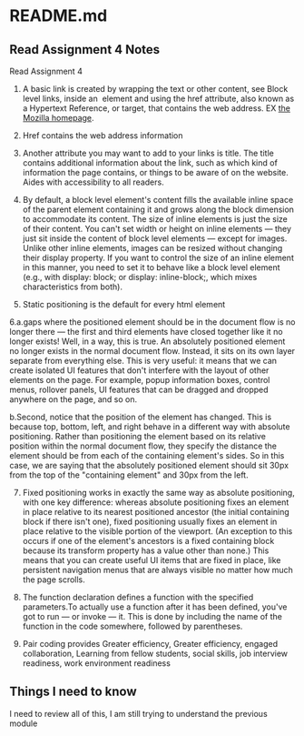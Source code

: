 # README.md

## Read Assignment 4 Notes 

Read Assignment 4


1. A basic link is created by wrapping the text or other content, see Block level links, inside an <a> element and using the href attribute, also known as a Hypertext Reference, or target, that contains the web address.   EX 
<a href="https://www.mozilla.org/en-US/">the Mozilla homepage</a>.

2. Href contains the web address information

3. Another attribute you may want to add to your links is title. The title contains additional information about the link, such as which kind of information the page contains, or things to be aware of on the website. Aides with accessibility to all readers.

4. By default, a block level element's content fills the available inline space of the parent element containing it and grows along the block dimension to accommodate its content. The size of inline elements is just the size of their content. You can't set width or height on inline elements — they just sit inside the content of block level elements — except for images. Unlike other inline elements, images can be resized without changing their display property. If you want to control the size of an inline element in this manner, you need to set it to behave like a block level element (e.g., with display: block; or display: inline-block;, which mixes characteristics from both).

5. Static positioning  is the default for every  html element 

6.a.gaps where the positioned element should be in the document flow is no longer there — the first and third elements have closed together like it no longer exists! Well, in a way, this is true. An absolutely positioned element no longer exists in the normal document flow. Instead, it sits on its own layer separate from everything else. This is very useful: it means that we can create isolated UI features that don't interfere with the layout of other elements on the page. For example, popup information boxes, control menus, rollover panels, UI features that can be dragged and dropped anywhere on the page, and so on.

b.Second, notice that the position of the element has changed. This is because top, bottom, left, and right behave in a different way with absolute positioning. Rather than positioning the element based on its relative position within the normal document flow, they specify the distance the element should be from each of the containing element's sides. So in this case, we are saying that the absolutely positioned element should sit 30px from the top of the "containing element" and 30px from the left.

7. Fixed positioning works in exactly the same way as absolute positioning, with one key difference: whereas absolute positioning fixes an element in place relative to its nearest positioned ancestor (the initial containing block if there isn't one), fixed positioning usually fixes an element in place relative to the visible portion of the viewport. (An exception to this occurs if one of the element's ancestors is a fixed containing block because its transform property has a value other than none.) This means that you can create useful UI items that are fixed in place, like persistent navigation menus that are always visible no matter how much the page scrolls.

8. The function declaration defines a function with the specified parameters.To actually use a function after it has been defined, you've got to run — or invoke — it. This is done by including the name of the function in the code somewhere, followed by parentheses.

9. Pair coding provides Greater efficiency, Greater efficiency, engaged collaboration, Learning from fellow students, social skills, job interview readiness, work environment readiness

## Things I need to know 

I need to review all of this, I am still trying to understand the previous module